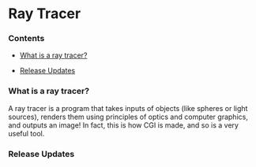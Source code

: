 # Ray Tracer

### Contents


- [What is a ray tracer?](#what-is-a-ray-tracer)

- [Release Updates](#release-updates)

### What is a ray tracer?

A ray tracer is a program that takes inputs of objects (like spheres or light sources), renders them using principles of optics and computer graphics, and outputs an image! In fact, this is how CGI is made, and so is a very useful tool.

### Release Updates